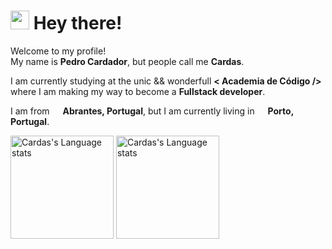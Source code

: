 <h1><img src="https://emojis.slackmojis.com/emojis/images/1531849430/4246/blob-sunglasses.gif?1531849430" width="30"/> Hey there!</h1>


<p>Welcome to my profile! </br> My name is <b>Pedro Cardador</b>, but people call me <b>Cardas</b>.</p>
<p>I am currently studying at the unic && wonderfull <b>< Academia de Código /></b> where I am making my way to become a <b>Fullstack developer</b>.</p>
<p>I am from <img src="https://cdn-icons-png.flaticon.com/512/3909/3909361.png" width="13"/> <b>Abrantes, Portugal</b>, but I am currently living in <img src="https://cdn-icons-png.flaticon.com/512/3909/3909361.png" width="13"/> <b>Porto, Portugal</b>. </p>
<div algin="center">
  <img height=165 src="https://github-readme-stats.vercel.app/api/top-langs/?username=pcardas&count_private=true&theme=swift&layout=compact" alt="Cardas's  Language stats" />
  </a>

  <img height=165 src="https://github-readme-stats.vercel.app/api?username=pcardas&theme=swift&show_icons=true&count_private=true" alt="Cardas's Language stats" />
  </a>
</div>
